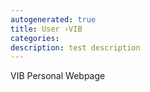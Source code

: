 ```yaml
---
autogenerated: true
title: User ›VIB
categories: 
description: test description
---
```


VIB Personal Webpage
